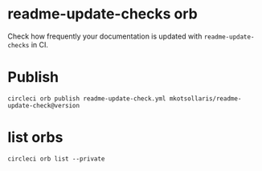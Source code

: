 # readme-update-checks orb

Check how frequently your documentation is updated with `readme-update-checks` in CI.

# Publish

`circleci orb publish readme-update-check.yml mkotsollaris/readme-update-check@version`

# list orbs

`circleci orb list --private`